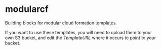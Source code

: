 # modularcf
Building blocks for modular cloud formation templates.

If you want to use these templates, you will need to upload them to your own S3 bucket, and edit the *TemplateURL* where it occurs to point to your bucket.
